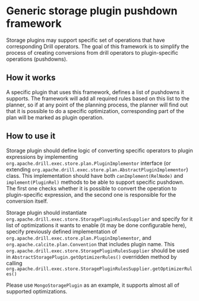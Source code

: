 # Generic storage plugin pushdown framework

Storage plugins may support specific set of operations that have corresponding Drill operators.
The goal of this framework is to simplify the process of creating conversions from drill operators to 
plugin-specific operations (pushdowns).

## How it works

A specific plugin that uses this framework, defines a list of pushdowns it supports.
The framework will add all required rules based on this list to the planner, 
so if at any point of the planning process, the planner will find out that it is possible to do 
a specific optimization, corresponding part of the plan will be marked as plugin operation.

## How to use it

Storage plugin should define logic of converting specific operators to plugin expressions by implementing
`org.apache.drill.exec.store.plan.PluginImplementor` interface
(or extending `org.apache.drill.exec.store.plan.AbstractPluginImplementor`) class.
This implementation should have both `canImplement(RelNode)` and `implement(PluginRel)` methods
to be able to support specific pushdown. The first one checks whether it is possible to convert
the operation to plugin-specific expression, and the second one is responsible for the conversion itself.

Storage plugin should instantiate `org.apache.drill.exec.store.StoragePluginRulesSupplier` and specify for it
list of optimizations it wants to enable (it may be done configurable here), specify previously defined 
implementation of `org.apache.drill.exec.store.plan.PluginImplementor`, and `org.apache.calcite.plan.Convention`
that includes plugin name.
This `org.apache.drill.exec.store.StoragePluginRulesSupplier` should be used in 
`AbstractStoragePlugin.getOptimizerRules()` overridden method by calling 
`org.apache.drill.exec.store.StoragePluginRulesSupplier.getOptimizerRules()`

Please use `MongoStoragePlugin` as an example, it supports almost all of supported optimizations.
